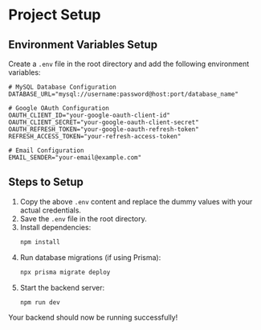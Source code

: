 # Project Setup

## Environment Variables Setup

Create a `.env` file in the root directory and add the following environment variables:

```env
# MySQL Database Configuration
DATABASE_URL="mysql://username:password@host:port/database_name"

# Google OAuth Configuration
OAUTH_CLIENT_ID="your-google-oauth-client-id"
OAUTH_CLIENT_SECRET="your-google-oauth-client-secret"
OAUTH_REFRESH_TOKEN="your-google-oauth-refresh-token"
REFRESH_ACCESS_TOKEN="your-refresh-access-token"

# Email Configuration
EMAIL_SENDER="your-email@example.com"
```

## Steps to Setup

1. Copy the above `.env` content and replace the dummy values with your actual credentials.
2. Save the `.env` file in the root directory.
3. Install dependencies:
   ```sh
   npm install
   ```
4. Run database migrations (if using Prisma):
   ```sh
   npx prisma migrate deploy
   ```
5. Start the backend server:
   ```sh
   npm run dev
   ```

Your backend should now be running successfully!
